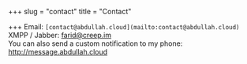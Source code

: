 +++
slug = "contact"
title = "Contact"

+++
Email: `[contact@abdullah.cloud](mailto:contact@abdullah.cloud)`  
XMPP / Jabber: farid@creep.im  
You can also send a custom notification to my phone: http://message.abdullah.cloud